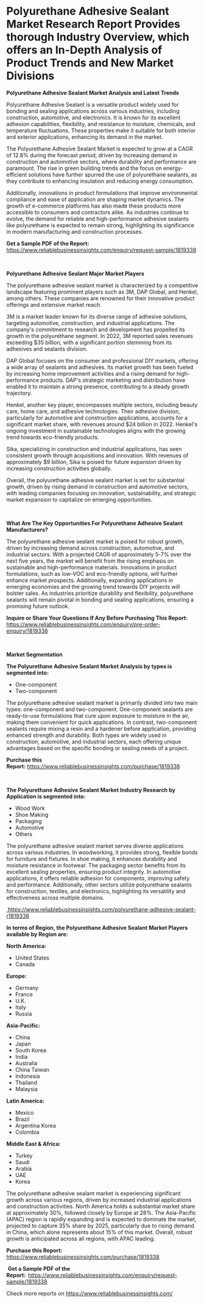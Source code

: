 <p><h1>Polyurethane Adhesive Sealant Market Research Report Provides thorough Industry Overview, which offers an In-Depth Analysis of Product Trends and New Market Divisions</h1></p><p><strong>Polyurethane Adhesive Sealant Market Analysis and Latest Trends</strong></p>
<p><p>Polyurethane Adhesive Sealant is a versatile product widely used for bonding and sealing applications across various industries, including construction, automotive, and electronics. It is known for its excellent adhesion capabilities, flexibility, and resistance to moisture, chemicals, and temperature fluctuations. These properties make it suitable for both interior and exterior applications, enhancing its demand in the market.</p><p>The Polyurethane Adhesive Sealant Market is expected to grow at a CAGR of 12.8% during the forecast period, driven by increasing demand in construction and automotive sectors, where durability and performance are paramount. The rise in green building trends and the focus on energy-efficient solutions have further spurred the use of polyurethane sealants, as they contribute to enhancing insulation and reducing energy consumption.</p><p>Additionally, innovations in product formulations that improve environmental compliance and ease of application are shaping market dynamics. The growth of e-commerce platforms has also made these products more accessible to consumers and contractors alike. As industries continue to evolve, the demand for reliable and high-performance adhesive sealants like polyurethane is expected to remain strong, highlighting its significance in modern manufacturing and construction processes.</p></p>
<p><strong>Get a Sample PDF of the Report:&nbsp;</strong> <a href="https://www.reliablebusinessinsights.com/enquiry/request-sample/1819338?utm_campaign=2789&utm_medium=2&utm_source=Github&utm_content=ia&utm_term=01042025&utm_id=polyurethane-adhesive-sealant">https://www.reliablebusinessinsights.com/enquiry/request-sample/1819338</a></p>
<p>&nbsp;</p>
<p><strong>Polyurethane Adhesive Sealant Major Market Players</strong></p>
<p><p>The polyurethane adhesive sealant market is characterized by a competitive landscape featuring prominent players such as 3M, DAP Global, and Henkel, among others. These companies are renowned for their innovative product offerings and extensive market reach.</p><p>3M is a market leader known for its diverse range of adhesive solutions, targeting automotive, construction, and industrial applications. The company's commitment to research and development has propelled its growth in the polyurethane segment. In 2022, 3M reported sales revenues exceeding $35 billion, with a significant portion stemming from its adhesives and sealants division.</p><p>DAP Global focuses on the consumer and professional DIY markets, offering a wide array of sealants and adhesives. Its market growth has been fueled by increasing home improvement activities and a rising demand for high-performance products. DAP's strategic marketing and distribution have enabled it to maintain a strong presence, contributing to a steady growth trajectory.</p><p>Henkel, another key player, encompasses multiple sectors, including beauty care, home care, and adhesive technologies. Their adhesive division, particularly for automotive and construction applications, accounts for a significant market share, with revenues around $24 billion in 2022. Henkel's ongoing investment in sustainable technologies aligns with the growing trend towards eco-friendly products.</p><p>Sika, specializing in construction and industrial applications, has seen consistent growth through acquisitions and innovation. With revenues of approximately $9 billion, Sika is poised for future expansion driven by increasing construction activities globally.</p><p>Overall, the polyurethane adhesive sealant market is set for substantial growth, driven by rising demand in construction and automotive sectors, with leading companies focusing on innovation, sustainability, and strategic market expansion to capitalize on emerging opportunities.</p></p>
<p>&nbsp;</p>
<p><strong>What Are The Key Opportunities For Polyurethane Adhesive Sealant Manufacturers?</strong></p>
<p><p>The polyurethane adhesive sealant market is poised for robust growth, driven by increasing demand across construction, automotive, and industrial sectors. With a projected CAGR of approximately 5-7% over the next five years, the market will benefit from the rising emphasis on sustainable and high-performance materials. Innovations in product formulations, such as low-VOC and eco-friendly options, will further enhance market prospects. Additionally, expanding applications in emerging economies and the growing trend towards DIY projects will bolster sales. As industries prioritize durability and flexibility, polyurethane sealants will remain pivotal in bonding and sealing applications, ensuring a promising future outlook.</p></p>
<p><strong>Inquire or Share Your Questions If Any Before Purchasing This Report:</strong> <a href="https://www.reliablebusinessinsights.com/enquiry/pre-order-enquiry/1819338?utm_campaign=2789&utm_medium=2&utm_source=Github&utm_content=ia&utm_term=01042025&utm_id=polyurethane-adhesive-sealant">https://www.reliablebusinessinsights.com/enquiry/pre-order-enquiry/1819338</a></p>
<p>&nbsp;</p>
<p><strong>Market Segmentation</strong></p>
<p><strong>The Polyurethane Adhesive Sealant Market Analysis by types is segmented into:</strong></p>
<p><ul><li>One-component</li><li>Two-component</li></ul></p>
<p><p>The polyurethane adhesive sealant market is primarily divided into two main types: one-component and two-component. One-component sealants are ready-to-use formulations that cure upon exposure to moisture in the air, making them convenient for quick applications. In contrast, two-component sealants require mixing a resin and a hardener before application, providing enhanced strength and durability. Both types are widely used in construction, automotive, and industrial sectors, each offering unique advantages based on the specific bonding or sealing needs of a project.</p></p>
<p><strong>Purchase this Report:&nbsp;</strong><a href="https://www.reliablebusinessinsights.com/purchase/1819338?utm_campaign=2789&utm_medium=2&utm_source=Github&utm_content=ia&utm_term=01042025&utm_id=polyurethane-adhesive-sealant">https://www.reliablebusinessinsights.com/purchase/1819338</a></p>
<p>&nbsp;</p>
<p><strong>The Polyurethane Adhesive Sealant Market Industry Research by Application is segmented into:</strong></p>
<p><ul><li>Wood Work</li><li>Shoe Making</li><li>Packaging</li><li>Automotive</li><li>Others</li></ul></p>
<p><p>The polyurethane adhesive sealant market serves diverse applications across various industries. In woodworking, it provides strong, flexible bonds for furniture and fixtures. In shoe making, it enhances durability and moisture resistance in footwear. The packaging sector benefits from its excellent sealing properties, ensuring product integrity. In automotive applications, it offers reliable adhesion for components, improving safety and performance. Additionally, other sectors utilize polyurethane sealants for construction, textiles, and electronics, highlighting its versatility and effectiveness across multiple domains.</p></p>
<p><a href="https://www.reliablebusinessinsights.com/polyurethane-adhesive-sealant-r1819338?utm_campaign=2789&utm_medium=2&utm_source=Github&utm_content=ia&utm_term=01042025&utm_id=polyurethane-adhesive-sealant">&nbsp;https://www.reliablebusinessinsights.com/polyurethane-adhesive-sealant-r1819338</a></p>
<p><strong>In terms of Region, the Polyurethane Adhesive Sealant Market Players available by Region are:</strong></p>
<p>
    <p> <strong> North America: </strong>
        <ul>
            <li>United States</li>
            <li>Canada</li>
        </ul>
        </p> 
    <p> <strong> Europe: </strong>
        <ul>
            <li>Germany</li>
            <li>France</li>
            <li>U.K.</li>
            <li>Italy</li>
            <li>Russia</li>
        </ul>
        </p> 
    <p> <strong> Asia-Pacific: </strong>
        <ul>
            <li>China</li>
            <li>Japan</li>
            <li>South Korea</li>
            <li>India</li>
            <li>Australia</li>
            <li>China Taiwan</li>
            <li>Indonesia</li>
            <li>Thailand</li>
            <li>Malaysia</li>
        </ul>
        </p> 
    <p> <strong> Latin America: </strong>
        <ul>
            <li>Mexico</li>
            <li>Brazil</li>
            <li>Argentina Korea</li>
            <li>Colombia</li>
        </ul>
        </p> 
    <p> <strong> Middle East & Africa: </strong>
        <ul>
            <li>Turkey</li>
            <li>Saudi</li>
            <li>Arabia</li>
            <li>UAE</li>
            <li>Korea</li>
        </ul>
    </p>
    </p>
<p><p>The polyurethane adhesive sealant market is experiencing significant growth across various regions, driven by increased industrial applications and construction activities. North America holds a substantial market share at approximately 30%, followed closely by Europe at 28%. The Asia-Pacific (APAC) region is rapidly expanding and is expected to dominate the market, projected to capture 35% share by 2025, particularly due to rising demand in China, which alone represents about 15% of this market. Overall, robust growth is anticipated across all regions, with APAC leading.</p></p>
<p><strong>Purchase this Report: </strong><a href="https://www.reliablebusinessinsights.com/purchase/1819338?utm_campaign=2789&utm_medium=2&utm_source=Github&utm_content=ia&utm_term=01042025&utm_id=polyurethane-adhesive-sealant">https://www.reliablebusinessinsights.com/purchase/1819338</a></p>
<p>&nbsp;<strong>Get a Sample PDF of the Report:&nbsp;&nbsp;</strong><a href="https://www.reliablebusinessinsights.com/enquiry/request-sample/1819338?utm_campaign=2789&utm_medium=2&utm_source=Github&utm_content=ia&utm_term=01042025&utm_id=polyurethane-adhesive-sealant">https://www.reliablebusinessinsights.com/enquiry/request-sample/1819338</a></p>
<p><strong></strong></p>
<p>Check more reports on <a href="https://www.reliablebusinessinsights.com/?utm_campaign=2789&utm_medium=2&utm_source=Github&utm_content=ia&utm_term=01042025&utm_id=polyurethane-adhesive-sealant">https://www.reliablebusinessinsights.com/</a></p>